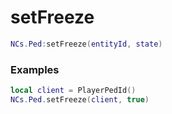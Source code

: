 # setFreeze

```lua
NCs.Ped:setFreeze(entityId, state)
```

### Examples
```lua
local client = PlayerPedId()
NCs.Ped.setFreeze(client, true)
```